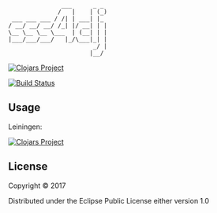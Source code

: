 	               ___      _ _ 
	              /   |    | (_)
	 ___ ___ ___ / /| | ___| |_ 
	/ __/ __/ __/ /_| |/ __| | |
	\__ \__ \__ \___  | (__| | |
	|___/___/___/   |_/\___|_| |
	                        _/ |
	                       |__/ 
[![Clojars Project](https://img.shields.io/clojars/v/sss4clj.svg)](https://clojars.org/sss4clj)

[![Build Status](https://travis-ci.org/michaellindon/sss4clj.svg?branch=master)](https://travis-ci.org/michaellindon/sss4clj)<Paste>

## Usage
Leiningen:

[![Clojars Project](https://clojars.org/sss4clj/latest-version.svg)](http://clojars.org/sss4clj)

## License

Copyright © 2017

Distributed under the Eclipse Public License either version 1.0

